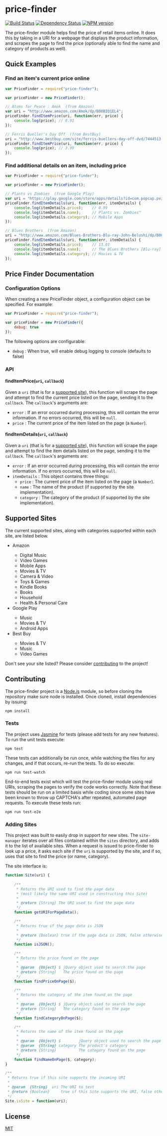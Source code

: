 # price-finder #

[![Build Status](https://travis-ci.org/dylants/price-finder.svg)](https://travis-ci.org/dylants/price-finder) [![Dependency Status](https://david-dm.org/dylants/price-finder.svg)](https://david-dm.org/dylants/price-finder) [![NPM version](https://badge.fury.io/js/price-finder.svg)](http://badge.fury.io/js/price-finder)

The price-finder module helps find the price of retail items online. It does this by
taking in a URI for a webpage that displays the product information, and scrapes the
page to find the price (optionally able to find the name and category of products as
well).

## Quick Examples ##

### Find an item's current price online ###

```JavaScript
var PriceFinder = require("price-finder");

var priceFinder = new PriceFinder();

// Atoms for Peace : Amok  (from Amazon)
var uri = "http://www.amazon.com/Amok/dp/B00BIQ1EL4";
priceFinder.findItemPrice(uri, function(err, price) {
    console.log(price); // 8.91
});

// Ferris Bueller's Day Off  (from BestBuy)
uri = "http://www.bestbuy.com/site/ferris-buellers-day-off-dvd/7444513.p?id=47476&skuId=7444513";
priceFinder.findItemPrice(uri, function(err, price) {
    console.log(price); // 3.99
});

```
### Find additional details on an item, including price ###

```JavaScript
var PriceFinder = require("price-finder");

var priceFinder = new PriceFinder();

// Plants vs Zombies  (from Google Play)
var uri = "https://play.google.com/store/apps/details?id=com.popcap.pvz_na";
priceFinder.findItemDetails(uri, function(err, itemDetails) {
    console.log(itemDetails.price);    // 0.99
    console.log(itemDetails.name);     // Plants vs. Zombies™
    console.log(itemDetails.category); // Mobile Apps
});

// Blues Brothers  (from Amazon)
uri = "http://www.amazon.com/Blues-Brothers-Blu-ray-John-Belushi/dp/B001AQO446";
priceFinder.findItemDetails(uri, function(err, itemDetails) {
    console.log(itemDetails.price);    // 13.01
    console.log(itemDetails.name);     // The Blues Brothers [Blu-ray] (1980)
    console.log(itemDetails.category); // Movies & TV
});
```

## Price Finder Documentation ##

### Configuration Options ###

When creating a new PriceFinder object, a configuration object can be specified.
For example:

```JavaScript
var PriceFinder = require("price-finder");

var priceFinder = new PriceFinder({
    debug: true 
});
```

The following options are configurable:

<ul>
    <li><code>debug</code> : When true, will enable debug logging to console
    (defaults to false)</li>
</ul>

### API ###

#### findItemPrice(`uri`, `callback`) ####

Given a <code>uri</code> (that is for a [supported site](#supported-sites)), this
function will scrape the page and attempt to find the current price listed on the page,
sending it to the <code>callback</code>.  The <code>callback</code>'s arguments are:
<ul>
<li><code>error</code> : If an error occurred during processing, this will contain
the error information. If no errors occurred, this will be <code>null</code>.</li>
<li><code>price</code> : The current price of the item listed on the page (a
<code>Number</code>).</li>
</ul>

#### findItemDetails(`uri`, `callback`) ####

Given a <code>uri</code> (that is for a [supported site](#supported-sites)), this
function will scrape the page and attempt to find the item details listed on the page,
sending it to the <code>callback</code>.  The <code>callback</code>'s arguments are:
<ul>
<li><code>error</code> : If an error occurred during processing, this will contain
the error information. If no errors occurred, this will be <code>null</code>.</li>
<li><code>itemDetails</code> : This object contains three things:
    <ul>
        <li><code>price</code> : The current price of the item listed on the page (a
        <code>Number</code>).</li>
        <li><code>name</code> : The name of the product (if supported by the site
        implementation).</li>
        <li><code>category</code> : The category of the product (if supported by
        the site implementation).</li>
    </ul>
</ul>

## Supported Sites ##

The current supported sites, along with categories supported within each site,
are listed below.

<ul>
<li>Amazon</li>
    <ul>
        <li>Digital Music</li>
        <li>Video Games</li>
        <li>Mobile Apps</li>
        <li>Movies & TV</li>
        <li>Camera & Video</li>
        <li>Toys & Games</li>
        <li>Kindle Books</li>
        <li>Books</li>
        <li>Household</li>
        <li>Health & Personal Care</li>
    </ul>
<li>Google Play</li>
    <ul>
        <li>Music</li>
        <li>Movies & TV</li>
        <li>Android Apps</li>
    </ul>
<li>Best Buy</li>
    <ul>
        <li>Movies & TV</li>
        <li>Music</li>
        <li>Video Games</li>
    </ul>
</ul>

Don't see your site listed? Please consider [contributing](#contributing) to the project!

## Contributing ##

The price-finder project is a [Node.js](http://nodejs.org/) module, so before
cloning the repository make sure node is installed. Once cloned, install dependencies
by issuing:

<code>npm install</code>

### Tests ###

The project uses [Jasmine](http://jasmine.github.io/) for tests (please add tests
for any new features). To run the unit tests execute:

<code>npm test</code>

These tests can additionally be run once, while watching the files for any changes,
and if that occurs, re-run the tests. To do so execute:

<code>npm run test-watch</code>

End-to-end tests exist which will test the price-finder module using real URIs, scraping
the pages to verify the code works correctly. Note that these tests should be run on
a limited basis while coding since some sites have been known to throw up CAPTCHA's
after repeated, automated page requests. To execute these tests run:

<code>npm run test-e2e</code>

### Adding Sites ###

This project was built to easily drop in support for new sites. The
<code>site-manager</code> iterates over all files contained within the
<code>sites</code> directory, and adds it to the list of available sites. When a 
request is issued to price-finder to look up a price, it asks each site if the
<code>uri</code> is supported by the site, and if so, uses that site to find the
price (or name, category).

The site interface is:

```JavaScript
function Site(uri) {
    
    /**
     * Returns the URI used to find the page data
     * (most likely the same URI used in constructing this Site)
     * 
     * @return {String} The URI used to find the page data
     */
    function getURIForPageData();

    /**
     * Returns true if the page data is JSON
     *  
     * @return {Boolean} true if the page data is JSON, false otherwise
     */
    function isJSON();

    /**
     * Returns the price found on the page
     * 
     * @param  {Object} $ jQuery object used to search the page
     * @return {String}   The price found on the page
     */
    function findPriceOnPage($);

    /**
     * Returns the category of the item found on the page
     * 
     * @param  {Object} $ jQuery object used to search the page
     * @return {String}   The category found on the page
     */
    function findCategoryOnPage($);

    /**
     * Returns the name of the item found on the page
     * 
     * @param  {Object} $        jQuery object used to search the page
     * @param  {String} category The product's category
     * @return {String}          The category found on the page
     */
    function findNameOnPage($, category);
}

/**
 * Returns true if this site supports the incoming URI
 * 
 * @param  {String}  uri The URI to test
 * @return {Boolean}     true if this Site supports the URI, false otherwise
 */
Site.isSite = function(uri);
```

## License ##

[MIT](https://github.com/dylants/price-finder/blob/master/LICENSE)
